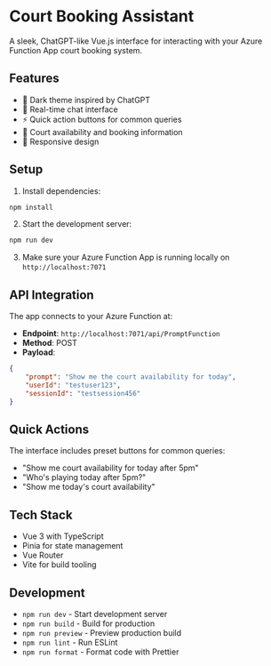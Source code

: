 # Court Booking Assistant

A sleek, ChatGPT-like Vue.js interface for interacting with your Azure Function App court booking system.

## Features

- 🌙 Dark theme inspired by ChatGPT
- 💬 Real-time chat interface
- ⚡ Quick action buttons for common queries
- 🎾 Court availability and booking information
- 📱 Responsive design

## Setup

1. Install dependencies:
```bash
npm install
```

2. Start the development server:
```bash
npm run dev
```

3. Make sure your Azure Function App is running locally on `http://localhost:7071`

## API Integration

The app connects to your Azure Function at:
- **Endpoint**: `http://localhost:7071/api/PromptFunction`
- **Method**: POST
- **Payload**:
```json
{
    "prompt": "Show me the court availability for today",
    "userId": "testuser123", 
    "sessionId": "testsession456"
}
```

## Quick Actions

The interface includes preset buttons for common queries:
- "Show me court availability for today after 5pm"
- "Who's playing today after 5pm?"
- "Show me today's court availability"

## Tech Stack

- Vue 3 with TypeScript
- Pinia for state management
- Vue Router
- Vite for build tooling

## Development

- `npm run dev` - Start development server
- `npm run build` - Build for production
- `npm run preview` - Preview production build
- `npm run lint` - Run ESLint
- `npm run format` - Format code with Prettier